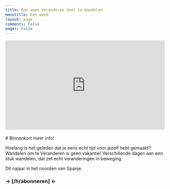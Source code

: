 ```yaml
---
title: Een week Veranderen door te Wandelen
menutitle: Een week
layout: page
comments: False
pager: False
---
```



<div class="row">
<div class="col-md-10 col-md-offset-2">

<div class="" style="padding:56.24% 0 0 0;position:relative;">
<iframe
style="position:absolute;top:0;left:0;width:100%;height:100%;"
src="https://www.youtube.com/embed/2kSwFlfO1-Q?cc_load_policy=1&modestbranding=1&rel=0&showinfo=0&autoplay=1&mute=1" 
frameborder="0" allow="accelerometer; autoplay; encrypted-media; gyroscope; picture-in-picture" allowfullscreen>
</iframe>
</div>

</div>
</div>


<br/>
# Binnenkort meer info!

Hoelang is het geleden dat je eens echt tijd voor jezelf hebt gemaakt?
Wandelen om te Veranderen is geen vakantie! Verschillende dagen aan een stuk wandelen, dat zet echt veranderingen in beweging. 

Dit najaar in het noorden van Spanje.

### → [/h/abonneren] ←

